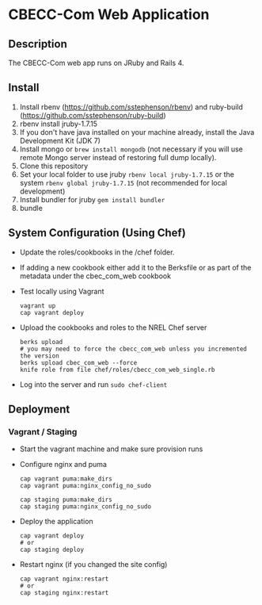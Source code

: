 # CBECC-Com Web Application

## Description

The CBECC-Com web app runs on JRuby and Rails 4.

## Install

1. Install rbenv (https://github.com/sstephenson/rbenv) and ruby-build (https://github.com/sstephenson/ruby-build)
1. rbenv install jruby-1.7.15
1. If you don't have java installed on your machine already, install the Java Development Kit (JDK 7)
1. Install mongo or `brew install mongodb` (not necessary if you will use remote Mongo server instead of restoring full dump locally).
1. Clone this repository
1. Set your local folder to use jruby `rbenv local jruby-1.7.15` or the system `rbenv global jruby-1.7.15` (not recommended for local development)
1. Install bundler for jruby `gem install bundler`
1. bundle

## System Configuration (Using Chef)

* Update the roles/cookbooks in the /chef folder.
* If adding a new cookbook either add it to the Berksfile or as part of the metadata under the cbec_com_web cookbook
* Test locally using Vagrant

  ```
  vagrant up
  cap vagrant deploy
  ```
* Upload the cookbooks and roles to the NREL Chef server

  ```
  berks upload
  # you may need to force the cbecc_com_web unless you incremented the version
  berks upload cbec_com_web --force
  knife role from file chef/roles/cbecc_com_web_single.rb
  ```

* Log into the server and run `sudo chef-client`

## Deployment

### Vagrant / Staging

* Start the vagrant machine and make sure provision runs
* Configure nginx and puma

  ```
  cap vagrant puma:make_dirs
  cap vagrant puma:nginx_config_no_sudo
  ```

  ```
  cap staging puma:make_dirs
  cap staging puma:nginx_config_no_sudo
  ```

* Deploy the application

  ```
  cap vagrant deploy
  # or
  cap staging deploy
  ```

* Restart nginx (if you changed the site config)

  ```
  cap vagrant nginx:restart
  # or
  cap staging nginx:restart
  ```
  
